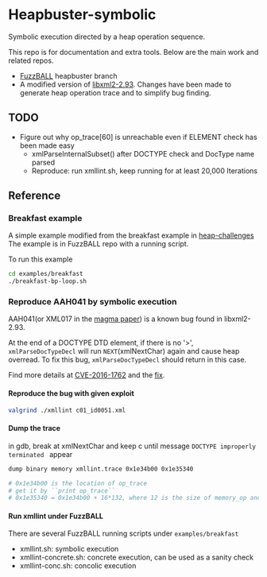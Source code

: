 # Heapbuster-symbolic
Symbolic execution directed by a heap operation sequence.

This repo is for documentation and extra tools. 
Below are the main work and related repos.
- [FuzzBALL](https://github.com/yanxx297/fuzzball/tree/hb-branch) heapbuster branch
- A modified version of [libxml2-2.93](https://github.com/yanxx297/libxml2). Changes have been made to generate heap operation trace and to simplify bug finding.

## TODO
- Figure out why op_trace[60] is unreachable even if ELEMENT check has been made easy
    - xmlParseInternalSubset() after DOCTYPE check and DocType name parsed
    - Reproduce: run xmllint.sh, keep running for at least 20,000 Iterations


## Reference

### Breakfast example
A simple example modified from the breakfast example in [heap-challenges](https://github.com/soez/heap-challenges)
The example is in FuzzBALL repo with a running script.

To run this example
```bash
cd examples/breakfast
./breakfast-bp-loop.sh
```

### Reproduce AAH041 by symbolic execution

AAH041(or XML017 in the [magma paper](https://hexhive.epfl.ch/publications/files/21SIGMETRICS.pdf)) is a known bug found in libxml2-2.93. 

At the end of a DOCTYPE DTD element, if there is no '>', `xmlParseDocTypeDecl` will run `NEXT`(xmlNextChar) again and cause heap overread.
To fix this bug, `xmlParseDocTypeDecl` should return in this case.

Find more details at [CVE-2016-1762](https://cve.mitre.org/cgi-bin/cvename.cgi?name=CVE-2016-1762) and the [fix](https://gitlab.gnome.org/GNOME/libxml2/-/commit/a7a94612aa3b16779e2c74e1fa353b5d9786c602).

#### Reproduce the bug with given exploit
```bash
valgrind ./xmllint c01_id0051.xml
```

#### Dump the trace

in gdb, break at xmlNextChar and keep c until message `DOCTYPE improperly terminated
` appear
```bash
dump binary memory xmllint.trace 0x1e34b00 0x1e35340

# 0x1e34b00 is the location of op_trace
# get it by ``print op_trace``
# 0x1e35340 = 0x1e34b00 + 16*132, where 12 is the size of memory_op and 132 is the real length of op_trace
```

#### Run xmllint under FuzzBALL
There are several FuzzBALL running scripts under `examples/breakfast`
- xmllint.sh: symbolic execution
- xmllint-concrete.sh: concrete execution, can be used as a sanity check
- xmllint-conc.sh: concolic execution
